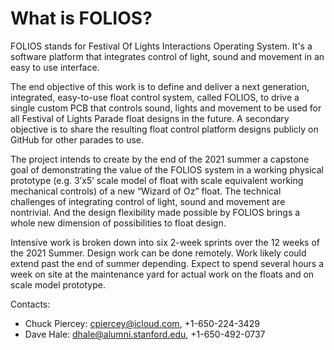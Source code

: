 # What is FOLIOS?

FOLIOS stands for Festival Of Lights Interactions Operating System. It's a software platform that integrates control of light, sound and movement in an easy to use interface. 

The end objective of this work is to define and deliver a next generation, integrated, easy-to-use float control system, called FOLIOS, to drive a single custom PCB that controls sound, lights and movement to be used for all Festival of Lights Parade float designs in the future. A secondary objective is to share the resulting float control platform designs publicly on GitHub for other parades to use. 

The project intends to create by the end of the 2021 summer a capstone goal of demonstrating the value of the FOLIOS system in a working physical prototype (e.g. 3’x5’ scale model of float with scale equivalent working mechanical controls) of a new “Wizard of Oz” float. The technical challenges of integrating control of light, sound and movement are nontrivial. And the design flexibility made possible by FOLIOS brings a whole new dimension of possibilities to float design. 

Intensive work is broken down into six 2-week sprints over the 12 weeks of the 2021 Summer. Design work can be done remotely. Work likely could extend past the end of summer depending. Expect to spend several hours a week on site at the maintenance yard for actual work on the floats and on scale model prototype.

Contacts: 
- Chuck Piercey: cpiercey@icloud.com, +1-650-224-3429
- Dave Hale: dhale@alumni.stanford.edu, +1-650-492-0737
